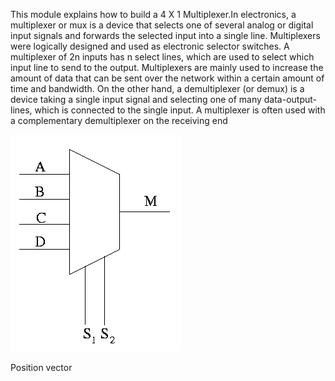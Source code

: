This module explains how to build a 4 X 1 Multiplexer.In electronics, a multiplexer or mux is a device that selects one of several analog or digital input signals and forwards the selected input into a single line. Multiplexers were logically designed and used as electronic selector switches. A multiplexer of 2n inputs has n select lines, which are used to select which input line to send to the output. Multiplexers are mainly used to increase the amount of data that can be sent over the network within a certain amount of time and bandwidth. On the other hand, a demultiplexer (or demux) is a device taking a single input signal and selecting one of many data-output-lines, which is connected to the single input. A multiplexer is often used with a complementary demultiplexer on the receiving end

<img  src="images/mux4.png">

Position vector 